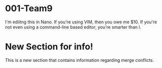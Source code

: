 # 001-Team9
I'm ediitng this in Nano. If you're using VIM, then you owe me $10.
If you're not even using a command-line based editor, you're smarter than I.

# New Section for info!
This is a new section that contains information regarding merge conflicts.
